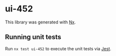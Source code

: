 # ui-452

This library was generated with [Nx](https://nx.dev).

## Running unit tests

Run `nx test ui-452` to execute the unit tests via [Jest](https://jestjs.io).
